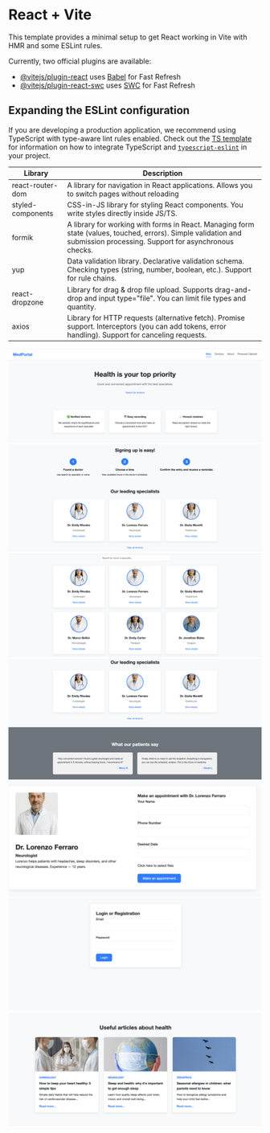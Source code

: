 # React + Vite

This template provides a minimal setup to get React working in Vite with HMR and some ESLint rules.

Currently, two official plugins are available:

- [@vitejs/plugin-react](https://github.com/vitejs/vite-plugin-react/blob/main/packages/plugin-react) uses [Babel](https://babeljs.io/) for Fast Refresh
- [@vitejs/plugin-react-swc](https://github.com/vitejs/vite-plugin-react/blob/main/packages/plugin-react-swc) uses [SWC](https://swc.rs/) for Fast Refresh

## Expanding the ESLint configuration

If you are developing a production application, we recommend using TypeScript with type-aware lint rules enabled. Check out the [TS template](https://github.com/vitejs/vite/tree/main/packages/create-vite/template-react-ts) for information on how to integrate TypeScript and [`typescript-eslint`](https://typescript-eslint.io) in your project.


| Library | Description |
| --- | --- |
| react-router-dom | A library for navigation in React applications. Allows you to switch pages without reloading |
| styled-components | CSS-in-JS library for styling React components. You write styles directly inside JS/TS. |
| formik | A library for working with forms in React. Managing form state (values, touched, errors). Simple validation and submission processing. Support for asynchronous checks. |
| yup | Data validation library. Declarative validation schema. Checking types (string, number, boolean, etc.). Support for rule chains. |
| react-dropzone | Library for drag & drop file upload. Supports drag-and-drop and input type="file". You can limit file types and quantity. |
| axios | Library for HTTP requests (alternative fetch). Promise support. Interceptors (you can add tokens, error handling). Support for canceling requests. |

![alt text](https://github.com/Cauteros974/medical-portal/blob/main/public/images/screen6.png)
![alt text](https://github.com/Cauteros974/medical-portal/blob/main/public/images/screen5.png)
![alt text](https://github.com/Cauteros974/medical-portal/blob/main/public/images/screen2.png)
![alt text](https://github.com/Cauteros974/medical-portal/blob/main/public/images/screen1.png)
![alt text](https://github.com/Cauteros974/medical-portal/blob/main/public/images/screen9.png)
![alt text](https://github.com/Cauteros974/medical-portal/blob/main/public/images/screen3.png)
![alt text](https://github.com/Cauteros974/medical-portal/blob/main/public/images/screen8.png)
